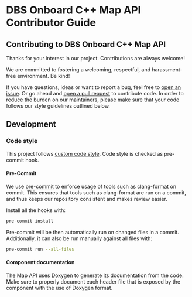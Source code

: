# DBS Onboard C++ Map API Contributor Guide

## Contributing to DBS Onboard C++ Map API

Thanks for your interest in our project. Contributions are always welcome!

We are committed to fostering a welcoming, respectful, and harassment-free
environment. Be kind!

If you have questions, ideas or want to report a bug, feel free to [open an
issue](https://github.com/DSD-DBS/dbs-onboard-map-api/issues). Or go ahead and [open a pull request](https://github.com/DSD-DBS/dbs-onboard-map-api/pulls) to contribute code. In order
to reduce the burden on our maintainers, please make sure that your code
follows our style guidelines outlined below.

## Development

### Code style
This project follows [custom code style](https://github.com/DSD-DBS/dbs-onboard-map-api/blob/main/.clang-format). Code style is checked as pre-commit hook.

#### Pre-Commit

We use [pre-commit](https://pre-commit.com/) to enforce usage of tools such as clang-format on commit. This ensures that tools such as clang-format are run on a commit, and thus keeps our repository consistent and makes review easier.

Install all the hooks with:
```bash
pre-commit install
```

Pre-commit will be then automatically run on changed files in a commit. Additionally, it can also be run manually against all files with:
```bash
pre-commit run --all-files
```

#### Component documentation

The Map API uses [Doxygen](http://www.doxygen.nl/) to generate its documentation from the code.
Make sure to properly document each header file that is exposed by the component with the use of Doxygen format.